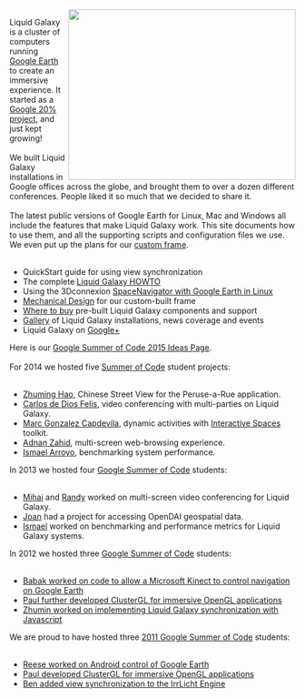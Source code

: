 <img src='http://lh3.ggpht.com/_oXIW_jM0QDA/S3NmKOwLNWI/AAAAAAAAOuk/CB_Am_vB8H0/s400/downloadfile.jpeg' align='right' height='300' width='400'>

Liquid Galaxy is a cluster of computers running <a href='http://earth.google.com/'>Google Earth</a> to create an immersive experience.  It started as a <a href='http://www.google.com/intl/mn/jobs/lifeatgoogle/englife/'>Google 20% project</a>, and just kept growing!<br>
<br>
We built Liquid Galaxy installations in Google offices across the globe, and brought them to over a dozen different conferences.  People liked it so much that we decided to share it.<br>
<br>
The latest public versions of Google Earth for Linux, Mac and Windows all include the features that make Liquid Galaxy work.  This site documents how to use them, and all the supporting scripts and configuration files we use.  We even put up the plans for our <a href='MechanicalDesign.md'>custom frame</a>.<br>
<br>
<ul><li>QuickStart guide for using view synchronization<br>
</li><li>The complete <a href='LiquidGalaxyHOWTO.md'>Liquid Galaxy HOWTO</a>
</li><li>Using the 3Dconnexion <a href='LinuxSpaceNavigator.md'>SpaceNavigator with Google Earth in Linux</a>
</li><li><a href='MechanicalDesign.md'>Mechanical Design</a> for our custom-built frame<br>
</li><li><a href='WhereToBuy.md'>Where to buy</a> pre-built Liquid Galaxy components and support<br>
</li><li><a href='LiquidGalaxyGallery.md'>Gallery</a> of Liquid Galaxy installations, news coverage and events<br>
</li><li>Liquid Galaxy on <a href='https://plus.google.com/109742523163129859855'>Google+</a></li></ul>

Here is our <a href='GSoC2015Ideas.md'>Google Summer of Code 2015 Ideas Page</a>.<br>
<br>
For 2014 we hosted five <a href='http://www.google-melange.com/gsoc/homepage/google/gsoc2014'>Summer of Code</a> student projects:<br>
<br>
<ul><li><a href='http://www.google-melange.com/gsoc/project/details/google/gsoc2014/zooming/5673385510043648'>Zhuming Hao</a>, Chinese Street View for the Peruse-a-Rue application.<br>
</li><li><a href='http://www.google-melange.com/gsoc/project/details/google/gsoc2014/cdedios/5700735861784576'>Carlos de Dios Felis</a>, video conferencing with multi-parties on Liquid Galaxy.<br>
</li><li><a href='http://www.google-melange.com/gsoc/project/details/google/gsoc2014/marcgonzalez/5750085036015616'>Marc Gonzalez Capdevila</a>, dynamic activities with <a href='https://code.google.com/p/interactive-spaces/'>Interactive Spaces</a> toolkit.<br>
</li><li><a href='http://www.google-melange.com/gsoc/project/details/google/gsoc2014/adnanzahidelectro/5700735861784576'>Adnan Zahid</a>, multi-screen web-browsing experience.<br>
</li><li><a href='http://www.google-melange.com/gsoc/project/details/google/gsoc2014/asherat/5640915557285888'>Ismael Arroyo</a>, benchmarking system performance.</li></ul>

In 2013 we hosted four <a href='https://google-melange.appspot.com/gsoc/homepage/google/gsoc2013'>Google Summer of Code</a> students:<br>
<br>
<ul><li><a href='https://google-melange.appspot.com/gsoc/project/google/gsoc2013/yahim91/26002'>Mihai</a> and <a href='https://google-melange.appspot.com/gsoc/project/google/gsoc2013/randywei/8001'>Randy</a> worked on multi-screen video conferencing for Liquid Galaxy.<br>
</li><li><a href='https://google-melange.appspot.com/gsoc/project/google/gsoc2013/kjl9999/9001'>Joan</a> had a project for accessing OpenDAI geospatial data.<br>
</li><li><a href='https://google-melange.appspot.com/gsoc/project/google/gsoc2013/asherat/9001'>Ismael</a> worked on benchmarking and performance metrics for Liquid Galaxy systems.</li></ul>


In 2012 we hosted three <a href='http://www.google-melange.com/gsoc/org/google/gsoc2012/liquid_galaxy'>Google Summer of Code</a> students:<br>
<br>
<ul><li><a href='http://www.google-melange.com/gsoc/project/google/gsoc2012/babak/37003'>Babak worked on code to allow a Microsoft Kinect to control navigation on Google Earth</a>
</li><li><a href='http://www.google-melange.com/gsoc/project/google/gsoc2012/paulh/26002'>Paul further developed ClusterGL for immersive OpenGL applications</a>
</li><li><a href='http://www.google-melange.com/gsoc/project/google/gsoc2012/zoomin/23001'>Zhumin worked on implementing Liquid Galaxy synchronization with Javascript</a></li></ul>

We are proud to have hosted three <a href='http://www.google-melange.com/gsoc/org/show/google/gsoc2011/liquidgalaxy'>2011 Google Summer of Code</a> students:<br>
<br>
<ul><li><a href='GSoC2011_Android.md'>Reese worked on Android control of Google Earth</a>
</li><li><a href='GSoC2011_ClusterGL.md'>Paul developed ClusterGL for immersive OpenGL applications</a>
</li><li><a href='GSoC2011_IrrLicht.md'>Ben added view synchronization to the IrrLicht Engine</a></li></ul>
